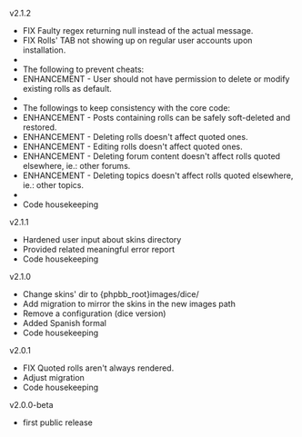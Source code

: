 v2.1.2
- FIX Faulty regex returning null instead of the actual message.
- FIX Rolls' TAB not showing up on regular user accounts upon installation.
-
- The following to prevent cheats:
- ENHANCEMENT - User should not have permission to delete or modify existing rolls as default.
-
- The followings to keep consistency with the core code:
- ENHANCEMENT - Posts containing rolls can be safely soft-deleted and restored.
- ENHANCEMENT - Deleting rolls doesn't affect quoted ones.
- ENHANCEMENT - Editing rolls doesn't affect quoted ones.
- ENHANCEMENT - Deleting forum content doesn't affect rolls quoted elsewhere, ie.: other forums.
- ENHANCEMENT - Deleting topics doesn't affect rolls quoted elsewhere, ie.: other topics.
-
- Code housekeeping

v2.1.1
- Hardened user input about skins directory
- Provided related meaningful error report
- Code housekeeping

v2.1.0
- Change skins' dir to {phpbb_root}images/dice/
- Add migration to mirror the skins in the new images path
- Remove a configuration (dice version)
- Added Spanish formal
- Code housekeeping

v2.0.1
- FIX Quoted rolls aren't always rendered.
- Adjust migration
- Code housekeeping

v2.0.0-beta
- first public release
